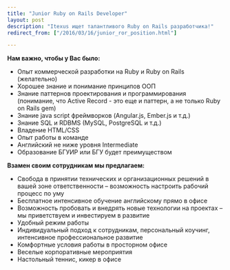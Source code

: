 ```yaml
---
title: "Junior Ruby on Rails Developer"
layout: post
description: "Itexus ищет талантливого Ruby on Rails разработчика!"
redirect_from: ["/2016/03/16/junior_ror_position.html"]

---
```

**Нам важно, чтобы у Вас было:**

- Опыт коммерческой разработки на Ruby и Ruby on Rails (желательно)
- Хорошее знание и понимание принципов ООП
- Знание паттернов проектирования и программирования (понимание, что Active Record - это еще и паттерн, а не только Ruby on Rails gem)
- Знание java script фреймворков (Angular.js, Ember.js и т.д.)
- Знание SQL и RDBMS (MySQL, PostgreSQL и т.д.)
- Владение HTML/CSS
- Опыт работы в команде
- Английский не ниже уровня Intermediate
- Образование БГУИР или БГУ будет преимуществом

**Взамен своим сотрудникам мы предлагаем:**

- Свобода в принятии технических и организационных решений в вашей зоне ответственности – возможность настроить рабочий процесс по уму
- Бесплатное интенсивное обучение английскому прямо в офисе
- Возможность пробовать и внедрять новые технологии на проектах – мы приветствуем и инвестируем в развитие
- Удобный режим работы
- Индивидуальный подход к сотрудникам, персональный коучинг, интенсивное профессиональное развитие
- Комфортные условия работы в просторном офисе
- Веселые корпоративные мероприятия
- Настольный теннис, кикер в офисе